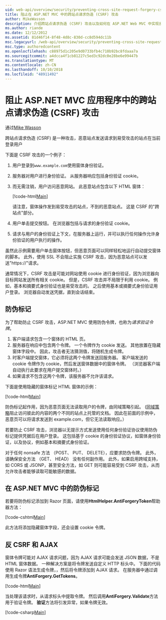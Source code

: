 ```yaml
---
uid: web-api/overview/security/preventing-cross-site-request-forgery-csrf-attacks
title: 阻止在 ASP.NET MVC 中的跨站点请求伪造 (CSRF) 攻击
author: MikeWasson
description: 介绍跨站点请求伪造 (CSRF) 攻击以及如何在 ASP.NET Web MVC 中实现反 CSRF 度量值。
ms.author: riande
ms.date: 12/12/2012
ms.assetid: 81d46f14-8f48-4d8c-830d-cc8d594dc11b
msc.legacyurl: /web-api/overview/security/preventing-cross-site-request-forgery-csrf-attacks
msc.type: authoredcontent
ms.openlocfilehash: c88975d1c205e9d0733bfb4c710b92bc8fdaaa7a
ms.sourcegitcommit: a4dcca4f1cb81227c5ed3c92dc0e28be6e99447b
ms.translationtype: MT
ms.contentlocale: zh-CN
ms.lasthandoff: 10/10/2018
ms.locfileid: "48911492"
---
```

<a name="preventing-cross-site-request-forgery-csrf-attacks-in-aspnet-mvc-application"></a>阻止 ASP.NET MVC 应用程序中的跨站点请求伪造 (CSRF) 攻击
====================
通过[Mike Wasson](https://github.com/MikeWasson)

跨站点请求伪造 (CSRF) 是一种攻击，恶意站点发送请求到易受攻击的站点在当前登录用户

下面是 CSRF 攻击的一个例子：

1. 用户登录到`www.example.com`使用窗体身份验证。
2. 服务器对用户进行身份验证。 从服务器响应包括身份验证 cookie。
3. 而无需注销，用户访问恶意网站。 此恶意站点包含以下 HTML 窗体： 

    [!code-html[Main](preventing-cross-site-request-forgery-csrf-attacks/samples/sample1.html)]

    请注意，窗体操作发到易受攻击的站点，不到的恶意站点。 这是 CSRF 的"跨站点"部分。
4. 用户单击提交按钮。 在浏览器包括与请求的身份验证 cookie。
5. 请求与用户的身份验证上下文，在服务器上运行，并可以执行任何操作允许身份验证的用户执行的操作。

虽然此示例需要用户单击窗体按钮，但恶意页面可以同样轻松地运行自动提交窗体的脚本。 此外，使用 SSL 不会阻止实施 CSRF 攻击，因为恶意站点可以发送"https://"请求。

通常情况下，CSRF 攻击是可能对网站使用 cookie 进行身份验证，因为浏览器向目标网站发送所有相关 cookie。 但是，CSRF 攻击并不局限于利用 cookie。 例如，基本和摘要式身份验证也是易受攻击的。 之后使用基本或摘要式身份验证用户登录。 浏览器自动发送凭据，直到会话结束。

## <a name="anti-forgery-tokens"></a>防伪标记

为了帮助防止 CSRF 攻击，ASP.NET MVC 使用防伪令牌，也称为*请求验证令牌*。

1. 客户端请求包含一个窗体的 HTML 页。
2. 服务器在响应中包含两个令牌。 一个令牌作为 cookie 发送。 其他放置在隐藏窗体字段中。 因此，攻击者无法猜测值，将随机生成令牌。
3. 时客户端提交窗体，它必须将这两个令牌发送回服务器。 客户端发送的 cookie 令牌作为 cookie，然后发送窗体数据中的窗体令牌。 （浏览器客户端自动执行此要求在用户提交窗体时。）
4. 如果请求不包含这两个令牌，该服务器不允许该请求。

下面是使用隐藏的窗体标记 HTML 窗体的示例：

[!code-html[Main](preventing-cross-site-request-forgery-csrf-attacks/samples/sample2.html)]

防伪标记起作用，因为恶意页面无法读取用户的令牌，由同域策略引起。 ([同域策略](http://www.w3.org/Security/wiki/Same_Origin_Policy)阻止访问彼此的内容的两个不同的站点上托管的文档。 因此在前面的示例中，恶意页可以将请求发送到 example.com，但它无法读取响应。）

若要防止 CSRF 攻击，浏览器以无提示方式发送使用任何身份验证协议使用防伪标记提供凭据后在用户登录。 这包括基于 cookie 的身份验证协议，如窗体身份验证，以及协议，例如基本和摘要式身份验证。

对于任何 nonsafe 方法 （POST、 PUT、 DELETE），应要求防伪令牌。 此外，请确保安全方法 （GET、 HEAD） 没有任何副作用。 此外，如果启用跨域支持，如 CORS 或 JSONP，甚至安全方法，如 GET 则可能容易受到 CSRF 攻击，从而允许攻击者能够读取可能敏感的数据。

## <a name="anti-forgery-tokens-in-aspnet-mvc"></a>在 ASP.NET MVC 中的防伪标记

若要将防伪标记添加到 Razor 页面，请使用**HtmlHelper.AntiForgeryToken**帮助器方法：

[!code-cshtml[Main](preventing-cross-site-request-forgery-csrf-attacks/samples/sample3.cshtml)]

此方法将添加隐藏窗体字段，还会设置 cookie 令牌。

## <a name="anti-csrf-and-ajax"></a>反 CSRF 和 AJAX

窗体令牌可能对 AJAX 请求问题，因为 AJAX 请求可能会发送 JSON 数据，不是 HTML 窗体数据。 一种解决方案是将令牌发送自定义 HTTP 标头中。 下面的代码使用 Razor 语法生成令牌，，然后将令牌添加到 AJAX 请求。 在服务器中通过调用生成令牌**AntiForgery.GetTokens**。

[!code-html[Main](preventing-cross-site-request-forgery-csrf-attacks/samples/sample4.html)]

当处理该请求时，从请求标头中提取令牌。 然后调用**AntiForgery.Validate**方法用于验证令牌。 **验证**方法将引发异常，如果令牌无效。

[!code-csharp[Main](preventing-cross-site-request-forgery-csrf-attacks/samples/sample5.cs)]
